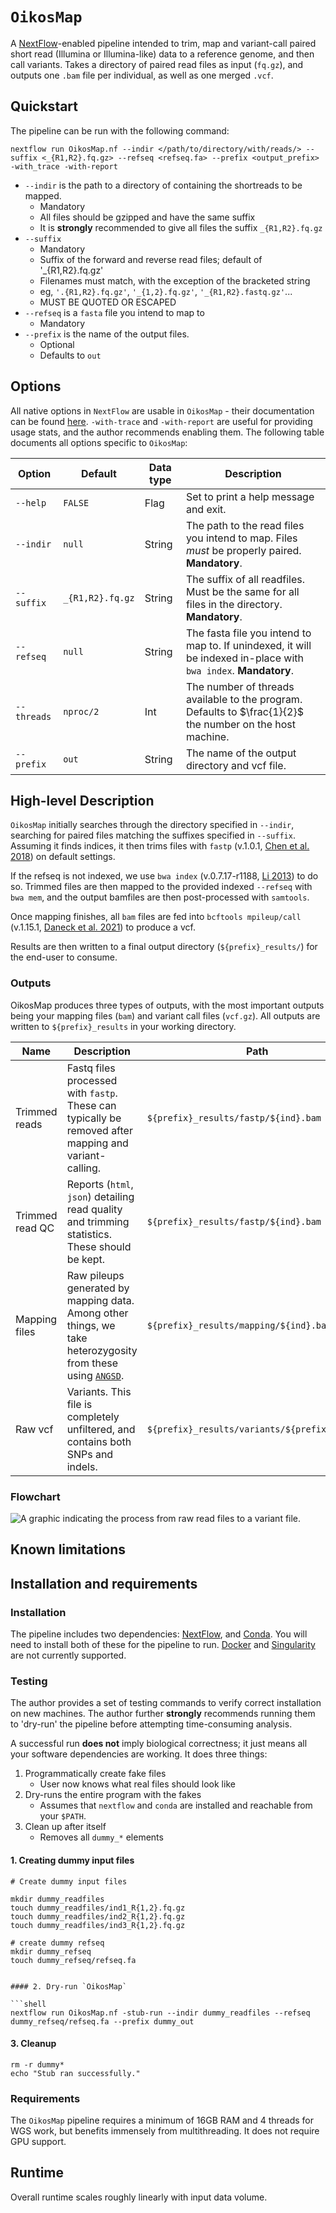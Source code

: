 # `OikosMap`
A [NextFlow](https://www.nextflow.io/docs/latest/index.html)-enabled pipeline intended to trim, map and variant-call paired short read (Illumina or Illumina-like) data to a reference genome, and then call variants.
Takes a directory of paired read files as input (`fq.gz`), and outputs one `.bam` file per individual, as well as one merged `.vcf`.

## Quickstart

The pipeline can be run with the following command:

```
nextflow run OikosMap.nf --indir </path/to/directory/with/reads/> --suffix <_{R1,R2}.fq.gz> --refseq <refseq.fa> --prefix <output_prefix> -with_trace -with-report
```

- `--indir` is the path to a directory of containing the shortreads to be mapped.
  - Mandatory
  - All files should be gzipped and have the same suffix
  - It is **strongly** recommended to give all files the suffix `_{R1,R2}.fq.gz`
- `--suffix`
  - Mandatory
  - Suffix of the forward and reverse read files; default of '_{R1,R2}.fq.gz'
  - Filenames must match, with the exception of the bracketed string
  - eg, `'.{R1,R2}.fq.gz'`, `'_{1,2}.fq.gz'`, `'_{R1,R2}.fastq.gz'`...
  - MUST BE QUOTED OR ESCAPED
- `--refseq` is a `fasta` file you intend to map to
  - Mandatory
- `--prefix` is the name of the output files.
  - Optional
  - Defaults to `out`

## Options

All native options in `NextFlow` are usable in `OikosMap` - their documentation can be found [here](https://www.nextflow.io/docs/latest/cli.html).
`-with-trace` and `-with-report` are useful for providing usage stats, and the author recommends enabling them.
The following table documents all options specific to `OikosMap`:

| Option | Default | Data type | Description |
| -- | -- | -- | -- |
| `--help`  | `FALSE` | Flag | Set to print a help message and exit. |
| `--indir` | `null` | String | The path to the read files you intend to map. Files *must* be properly paired. **Mandatory**. |
| `--suffix` | `_{R1,R2}.fq.gz` | String | The suffix of all readfiles. Must be the same for all files in the directory. **Mandatory**. |
| `--refseq` | `null` | String | The fasta file you intend to map to. If unindexed, it will be indexed in-place with `bwa index`. **Mandatory**. |
| `--threads` | `nproc/2` | Int | The number of threads available to the program. Defaults to $\frac{1}{2}$ the number on the host machine. |
| `--prefix` | `out` | String | The name of the output directory and vcf file. |


## High-level Description

`OikosMap` initially searches through the directory specified in `--indir`, searching for paired files matching the suffixes specified in `--suffix`.
Assuming it finds indices, it then trims files with `fastp` (v.1.0.1, [Chen et al. 2018](https://academic.oup.com/bioinformatics/article/34/17/i884/5093234)) on default settings.

If the refseq is not indexed, we use `bwa index` (v.0.7.17-r1188, [Li 2013](https://arxiv.org/abs/1303.3997)) to do so.
Trimmed files are then mapped to the provided indexed `--refseq` with `bwa mem`, and the output bamfiles are then post-processed with `samtools`.

Once mapping finishes, all `bam` files are fed into `bcftools mpileup/call` (v.1.15.1, [Daneck et al. 2021](https://academic.oup.com/gigascience/article/10/2/giab008/6137722)) to produce a vcf.

Results are then written to a final output directory (`${prefix}_results/`) for the end-user to consume.

### Outputs
OikosMap produces three types of outputs, with the most important outputs being your mapping files (`bam`) and variant call files (`vcf.gz`).
All outputs are written to `${prefix}_results` in your working directory.


| Name | Description | Path |
| -- | -- | -- |
| Trimmed reads | Fastq files processed with `fastp`. These can typically be removed after mapping and variant-calling. | `${prefix}_results/fastp/${ind}.bam` |
| Trimmed read QC | Reports (`html`, `json`) detailing read quality and trimming statistics. These should be kept. | `${prefix}_results/fastp/${ind}.bam` |
| Mapping files | Raw pileups generated by mapping data. Among other things, we take heterozygosity from these using [`ANGSD`](https://popgen.dk/angsd/index.php/ANGSD). | `${prefix}_results/mapping/${ind}.bam` |
| Raw vcf | Variants. This file is completely unfiltered, and contains both SNPs and indels. |`${prefix}_results/variants/${prefix}.vcf.gz` |


### Flowchart

<img title="OikosMap flowchart" alt="A graphic indicating the process from raw read files to a variant file." src="images/OikosMap_flowchart.png">


## Known limitations

## Installation and requirements

### Installation

The pipeline includes two dependencies: [NextFlow](https://www.nextflow.io/docs/latest/getstarted.html), and [Conda](https://conda.io/projects/conda/en/latest/user-guide/install/index.html).
You will need to install both of these for the pipeline to run.
[Docker](https://docs.docker.com/engine/install/) and [Singularity](https://docs.sylabs.io/guides/3.5/user-guide/introduction.html) are not currently supported.

### Testing

The author provides a set of testing commands to verify correct installation on new machines.
The author further **strongly** recommends running them to 'dry-run' the pipeline before attempting time-consuming analysis.

A successful run **does not** imply biological correctness; it just means all your software dependencies are working.
It does three things:
1. Programmatically create fake files
    - User now knows what real files should look like
2. Dry-runs the entire program with the fakes
    - Assumes that `nextflow` and `conda` are installed and reachable from your `$PATH`.
3. Clean up after itself
    - Removes all `dummy_*` elements

#### 1. Creating dummy input files

```shell
# Create dummy input files

mkdir dummy_readfiles
touch dummy_readfiles/ind1_R{1,2}.fq.gz
touch dummy_readfiles/ind2_R{1,2}.fq.gz
touch dummy_readfiles/ind3_R{1,2}.fq.gz

# create dummy refseq
mkdir dummy_refseq
touch dummy_refseq/refseq.fa


#### 2. Dry-run `OikosMap`

```shell
nextflow run OikosMap.nf -stub-run --indir dummy_readfiles --refseq dummy_refseq/refseq.fa --prefix dummy_out
```

#### 3. Cleanup

```shell
rm -r dummy*
echo "Stub ran successfully."
```

### Requirements

The `OikosMap` pipeline requires a minimum of 16GB RAM and 4 threads for WGS work, but benefits immensely from multithreading.
It does not require GPU support.

## Runtime

Overall runtime scales roughly linearly with input data volume.
